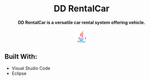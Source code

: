 <h1 align="center">
  <br>
  DD RentalCar
  <br>
</h1>

<h4 align="center">DD RentalCar is a versatile car rental system offering vehicle.</h4>

<p align="center"> <a href="https://www.java.com" target="_blank" rel="noreferrer"> <img src="https://raw.githubusercontent.com/devicons/devicon/master/icons/java/java-original.svg" alt="java" width="40" height="40"/> </a> </p>

## Built With:
* Visual Studio Code
* Eclipse
